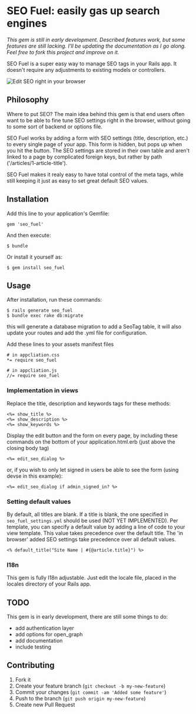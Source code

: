 # SEO Fuel: easily gas up search engines

_This gem is still in early development. Described features work, but some features are still lacking. I'll be updating the documentation as I go along. Feel free to fork this project and improve on it._

SEO Fuel is a super easy way to manage SEO tags in your Rails app. It doesn't require any adjustments to existing models or controllers. 

![Edit SEO right in your browser](seo_fuel/lib/example.png "Example Usage")

## Philosophy
Where to put SEO? The main idea behind this gem is that end users often want to be able to fine tune SEO settings right in the browser, without going to some sort of backend or options file.

SEO Fuel works by adding a form with SEO settings (title, description, etc.) to every single page of your app. This form is hidden, but pops up when you hit the button. The SEO settings are stored in their own table and aren't linked to a page by complicated foreign keys, but rather by path ('/articles/1-article-title').

SEO Fuel makes it realy easy to have total control of the meta tags, while still keeping it just as easy to set great default SEO values.

## Installation

Add this line to your application's Gemfile:

    gem 'seo_fuel'

And then execute:

    $ bundle

Or install it yourself as:

    $ gem install seo_fuel

## Usage
After installation, run these commands:

    $ rails generate seo_fuel
    $ bundle exec rake db:migrate

this will generate a database migration to add a SeoTag table, it will also update your routes and add the .yml file for configuration.

Add these lines to your assets manifest files

    # in appcliation.css
    *= require seo_fuel
  
    # in appcliation.js
    //= require seo_fuel
    
### Implementation in views
Replace the title, description and keywords tags for these methods:

    <%= show_title %>
    <%= show_description %>
    <%= show_keywords %>
    
Display the edit button and the form on every page, by including these commands on the bottom of your application.html.erb (just above the closing body tag)

    <%= edit_seo_dialog %>
    
or, if you wish to only let signed in users be able to see the form (using devse in this example):

    <%= edit_seo_dialog if admin_signed_in? %>
    
### Setting default values
By default, all titles are blank. If a title is blank, the one specified in `seo_fuel_settings.yml` should be used (NOT YET IMPLEMENTED). Per template, you can specify a default value by adding a line of code to your view template. This value takes precedence over the default title.
The 'in browser' added SEO settings take precedence over all default values. 

    <% default_title("Site Name | #{@article.title}") %>


### I18n
This gem is fully I18n adjustable. Just edit the locale file, placed in the locales directory of your Rails app.

## TODO
This gem is in early development, there are still some things to do:
- add authentication layer
- add options for open_graph
- add documentation
- include testing


## Contributing

1. Fork it
2. Create your feature branch (`git checkout -b my-new-feature`)
3. Commit your changes (`git commit -am 'Added some feature'`)
4. Push to the branch (`git push origin my-new-feature`)
5. Create new Pull Request
